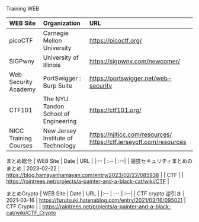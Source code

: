 Training WEB

| WEB Site | Organization | URL |
|:-- | :-- | :--|
| picoCTF | Carnegie Mellon University | https://picoctf.org/ |
| SIGPwny | University of Illinois | https://sigpwny.com/newcomer/ |
| Web Security Academy | PortSwigger : Burp Suite | https://portswigger.net/web-security |
| CTF101 | The NYU Tandon School of Engineering | https://ctf101.org/ |
| NICC Training Courses | New Jersey Institute of Technology | https://njiticc.com/resources/  https://ctf.jerseyctf.com/resources |


まとめ総合
| WEB Site | Date | URL |
|:-- | :-- | :--|
| 競技セキュリティまとめのまとめ | 2023-02-22 | https://blog.hamayanhamayan.com/entry/2023/02/22/085938 |
| CTF | | https://raintrees.net/projects/a-painter-and-a-black-cat/wiki/CTF |

まとめCrypto
| WEB Site | Date | URL |
|:-- | :-- | :--|
| CTF crypto 逆引き | 2021-03-16 | https://furutsuki.hatenablog.com/entry/2021/03/16/095021
| CTF Crypto | | https://raintrees.net/projects/a-painter-and-a-black-cat/wiki/CTF_Crypto

